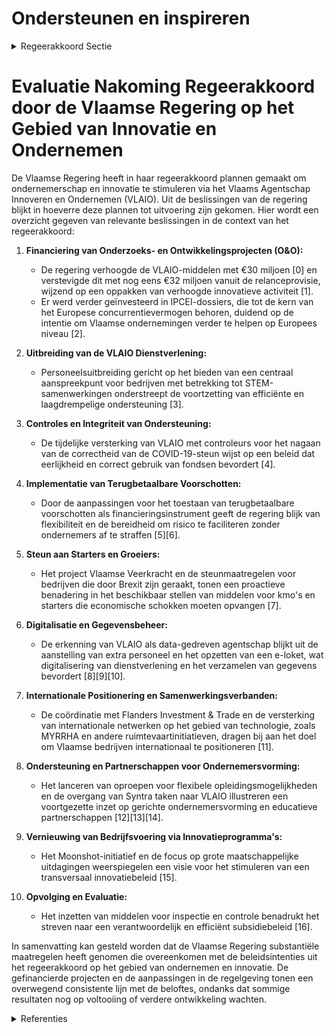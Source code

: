 # Ondersteunen en inspireren

<details>
        <summary>Regeerakkoord Sectie </summary>
        <p>2.2.2 Ondersteunen en inspireren Voortbouwend op de geïntegreerde front office zet het Vlaams Agentschap Innoveren en Ondernemen (VLAIO) verder in op de uitbouw van een efficiënte en laagdrempelige ondersteuning, door de ondernemer met een businesscase gerichte benadering centraal te stellen, VLAIO bouwt verder aan het VLAIO-netwerk, met part-nerorganisaties die gericht naar elkaar doorver-wijzen in functie van een optimale begeleiding en ondersteuning van ondernemers. We beogen een verdere groei van het aantal starters, van het aantal innoverende onderne-mingen en van het aantal ondernemingen dat een snelle en duurzame groei doormaakt naar een innovatieve en internationaal geconnecteerde onderneming. We hernieuwen de partner-schappen binnen het VLAIO-netwerk via een nieuwe overheidsopdracht, gericht op het stimu-leren van ondernemingszin, ondernemerschap, ondernemersvaardigheden via: (1) sensibilisering, bewustmaking en beeldvorming rond onder-nemen en innoveren; (2) begeleiding van onderne-mers en ondernemingen op kantelmomenten in hun werking; (3) geïntegreerde selectieve begelei-ding van ambitieuze starters en groeiers en (4) lerende netwerken rond vernieuwing van bedrijfs-voering en versnelde adoptie van bewezen tech-nologieën. We willen ondernemerschap breed uitdragen en besteden bijzondere aandacht aan sensibilisering en bewustmaking bij groepen in de samenleving die minder gemakkelijk de stap naar het zelfstandig ondernemen zetten. We werken verder aan de cultuuromslag binnen VLAIO zodat iedere dienstverlening vertrekt vanuit vertrouwen in de ondernemer. Het ondersteunings-instrumentarium wordt naar de geest en zonder rigiditeit ingezet. Ondernemerschap, onzekerheid en het nemen van risico worden niet afgestraft in het evaluatieproces. We herbekijken de “valorisa-tie-eisen” die gesteld worden aan gesteunde projecten en vertrekken hieromtrent vanuit een ruimere visie op positieve return voor Vlaanderen. We maken van VLAIO een data-gedreven agent-schap dat systematisch data verzamelt uit het hele partnernetwerk, hierop analyses maakt en de inzichten terug aan het partnernetwerk aanreikt. We gebruiken big-data analyse om Vlaamse ondernemingen die relatief minder ingebed zijn in het Vlaamse ecosysteem proactief toe te leiden naar innovatiepartners teneinde ze via samenwer-king dieper te verankeren. De voorbije periode werden op vraag van of in overleg met economische en maatschappelijke actoren op ad hoc-basis belangrijke initiatieven genomen voor een missiegericht innovatiebeleid. Het gaat daarbij onder meer over de Moonshot, de transitieprioriteiten en de beleidsagenda’s voor artificiële intelligentie en cybersecurity. Binnen het reguliere innovatie- en clusterbeleid is ook ruimte nodig voor dit soort onderzoek gelinkt aan grote maatschappelijke uitdagingen zoals klimaat, digitalisering, vergrijzing, … Hierbij zoeken we via een open proces naar creatieve oplossingen die bottom-up worden geïnitieerd. De overheid heeft hier een maximale verbindende rol tussen de kennisinstellingen, de bedrijven en de burgers. We werken een helder kader uit om dergelijke programma’s te stroomlijnen en de meerwaarde van nieuwe initiatieven proactief te kunnen toetsen. We vermijden daarbij steeds de verkoke-ring van innovatiemiddelen. Hiermee zetten we een belangrijke stap in de richting van een transversaal innovatiebeleid over de verschillende beleidsdomeinen heen. We ondersteunen Vlaamse ondernemingen verder om maximaal in te spelen op Europese program-ma’s voor onderzoek en innovatie (O&I), en infor-meren hen over de vele opportuniteiten inzake Europese financiering, ook voor kmo’s. Excellente projecten die wegens grote Europese of internati-onale concurrentie niet aan bod kunnen komen maar een Excellentiekeur (Seal of Excellence) hebben gekregen, ondersteunen we met Vlaamse middelen of middelen uit het Europees Fonds voor Regionale Ontwikkeling, zodat een lage steunkans op Europees niveau niet ontmoedigend werkt. We evalueren de werking van het National Contact Point Flanders. We ondersteunen de Vlaamse ruimtevaartindustrie bij het bekomen van internationale ruimtevaartfinanciering. We hanteren een meer strategische aanpak van de Important Projects of Common European Interest (IPCEI), en voorzien hiervoor de nodige middelen. We spelen ook in op de Europese initiatieven voor defensieonderzoek. Wie in Vlaanderen wil groeien, zal al snel dienen te internationaliseren. Daarom zorgen we voor een gestroomlijnde dienstverlening t.a.v. de ondernemer. We versterken de samenwerking tussen VLAIO en FIT via een protocol tussen de betrokken organisaties. We versterken de samen-werking tussen de adviseurs internationaal onder-nemen van FIT en de vzw Team Bedrijfstrajecten. Voor buitenlandse investeringen werken we optimaal samen onder de coördinatie van FIT. Ook het VLAIO-netwerk zet extra in op de verdere ontwikkeling van een internationaliseringsmenta-liteit bij alle relevante ondernemingen. Naast de belangrijke samenwerking met de onder-nemersorganisaties in het VLAIO-netwerk versterken we de band tussen de overheid en de economische vrije beroepen en sociale secretariaten, zodat zij een prominentere rol vervullen in de verspreiding van overheidsinformatie naar kmo’s en zelfstan-digen, alsook de terugkoppeling naar de overheid van uitdagingen die zij ondervinden. Grote investeringsprojecten van bedrijven ondersteunen we met beleidsdomein over-schrijdende projectteams, die prioritaire ondersteuning en medewerking krijgen vanuit de hele Vlaamse overheid. We versterken het aantal technologieattachés om de toptechnologie van Vlaamse bedrijven, strategische onderzoekscentra en clusters te helpen verspreiden op buitenlandse strategische markten en om investeringen in die sectoren binnen te halen. Vlaanderen verzekert het onderzoeksgedeelte van het MYRRHA-project van voldoende steun om toepassingen en valorisatie van het onderzoek te versnellen. </p>
        </details> 

# Evaluatie Nakoming Regeerakkoord door de Vlaamse Regering op het Gebied van Innovatie en Ondernemen

De Vlaamse Regering heeft in haar regeerakkoord plannen gemaakt om ondernemerschap en innovatie te stimuleren via het Vlaams Agentschap Innoveren en Ondernemen (VLAIO). Uit de beslissingen van de regering blijkt in hoeverre deze plannen tot uitvoering zijn gekomen. Hier wordt een overzicht gegeven van relevante beslissingen in de context van het regeerakkoord:

1. **Financiering van Onderzoeks- en Ontwikkelingsprojecten (O&O):**
   - De regering verhoogde de VLAIO-middelen met €30 miljoen \[0\] en verstevigde dit met nog eens €32 miljoen vanuit de relanceprovisie, wijzend op een oppakken van verhoogde innovatieve activiteit \[1\].
   - Er werd verder geïnvesteerd in IPCEI-dossiers, die tot de kern van het Europese concurrentievermogen behoren, duidend op de intentie om Vlaamse ondernemingen verder te helpen op Europees niveau \[2\].

2. **Uitbreiding van de VLAIO Dienstverlening:**
   - Personeelsuitbreiding gericht op het bieden van een centraal aanspreekpunt voor bedrijven met betrekking tot STEM-samenwerkingen onderstreept de voortzetting van efficiënte en laagdrempelige ondersteuning \[3\].

3. **Controles en Integriteit van Ondersteuning:**
   - De tijdelijke versterking van VLAIO met controleurs voor het nagaan van de correctheid van de COVID-19-steun wijst op een beleid dat eerlijkheid en correct gebruik van fondsen bevordert \[4\].

4. **Implementatie van Terugbetaalbare Voorschotten:**
   - Door de aanpassingen voor het toestaan van terugbetaalbare voorschotten als financieringsinstrument geeft de regering blijk van flexibiliteit en de bereidheid om risico te faciliteren zonder ondernemers af te straffen \[5\]\[6\].

5. **Steun aan Starters en Groeiers:**
   - Het project Vlaamse Veerkracht en de steunmaatregelen voor bedrijven die door Brexit zijn geraakt, tonen een proactieve benadering in het beschikbaar stellen van middelen voor kmo's en starters die economische schokken moeten opvangen \[7\].

6. **Digitalisatie en Gegevensbeheer:**
   - De erkenning van VLAIO als data-gedreven agentschap blijkt uit de aanstelling van extra personeel en het opzetten van een e-loket, wat digitalisering van dienstverlening en het verzamelen van gegevens bevordert \[8\]\[9\]\[10\].

7. **Internationale Positionering en Samenwerkingsverbanden:**
   - De coördinatie met Flanders Investment & Trade en de versterking van internationale netwerken op het gebied van technologie, zoals MYRRHA en andere ruimtevaartinitiatieven, dragen bij aan het doel om Vlaamse bedrijven internationaal te positioneren \[11\].

8. **Ondersteuning en Partnerschappen voor Ondernemersvorming:**
   - Het lanceren van oproepen voor flexibele opleidingsmogelijkheden en de overgang van Syntra taken naar VLAIO illustreren een voortgezette inzet op gerichte ondernemersvorming en educatieve partnerschappen \[12\]\[13\]\[14\].

9. **Vernieuwing van Bedrijfsvoering via Innovatieprogramma's:**
   - Het Moonshot-initiatief en de focus op grote maatschappelijke uitdagingen weerspiegelen een visie voor het stimuleren van een transversaal innovatiebeleid \[15\].

10. **Opvolging en Evaluatie:**
    - Het inzetten van middelen voor inspectie en controle benadrukt het streven naar een verantwoordelijk en efficiënt subsidiebeleid \[16\].

In samenvatting kan gesteld worden dat de Vlaamse Regering substantiële maatregelen heeft genomen die overeenkomen met de beleidsintenties uit het regeerakkoord op het gebied van ondernemen en innovatie. De gefinancierde projecten en de aanpassingen in de regelgeving tonen een overwegend consistente lijn met de beloftes, ondanks dat sommige resultaten nog op voltooiing of verdere ontwikkeling wachten.

<details>
        <summary> Referenties</summary>
        
**[\[0\]](https://beslissingenvlaamseregering.vlaanderen.be/?search=30%20miljoen%20euro%20bijkomende%20middelen%20voor%20VLAIO%20O%26O-projecten&dateOption=select&startDate=2020-12-18T09%3A00%3A00Z&endDate=2020-12-18T09%3A00%3A00Z)** : **(2020-12-18)** 30 miljoen euro bijkomende middelen voor VLAIO O&O-projecten 

**[\[1\]](https://beslissingenvlaamseregering.vlaanderen.be/?search=Plan%20Vlaamse%20Veerkracht%3A%20Overdracht%20relancemiddelen%20Onderzoek%20%26%20Ontwikkeling-projecten%20Agentschap%20Innoveren%20%26%20Ondernemen%20%28VLAIO%29&dateOption=select&startDate=2022-03-25T09%3A00%3A00Z&endDate=2022-03-25T09%3A00%3A00Z)** : **(2022-03-25)** Plan Vlaamse Veerkracht: Overdracht relancemiddelen Onderzoek & Ontwikkeling-projecten Agentschap Innoveren & Ondernemen (VLAIO) 

**[\[2\]](https://beslissingenvlaamseregering.vlaanderen.be/?search=Plan%20Vlaamse%20Veerkracht%3A%20O%26O%20bedrijfssteun%20Vlaams%20Agentschap%20Innoveren%20en%20Ondernemen%20%28VLAIO%29&dateOption=select&startDate=2022-10-14T08%3A00%3A00Z&endDate=2022-10-14T08%3A00%3A00Z)** : **(2022-10-14)** Plan Vlaamse Veerkracht: O&O bedrijfssteun Vlaams Agentschap Innoveren en Ondernemen (VLAIO) 

**[\[3\]](https://beslissingenvlaamseregering.vlaanderen.be/?search=Centraal%20aanspreekpunt%20STEM%20voor%20bedrijven&dateOption=select&startDate=2023-06-23T08%3A00%3A00Z&endDate=2023-06-23T08%3A00%3A00Z)** : **(2023-06-23)** Centraal aanspreekpunt STEM voor bedrijven 

**[\[4\]](https://beslissingenvlaamseregering.vlaanderen.be/?search=COVID-19%3A%20tijdelijke%20versterking%20Agentschap%20Innoveren%20en%20Ondernemen%20%28VLAIO%29&dateOption=select&startDate=2020-12-18T09%3A00%3A00Z&endDate=2020-12-18T09%3A00%3A00Z)** : **(2020-12-18)** COVID-19: tijdelijke versterking Agentschap Innoveren en Ondernemen (VLAIO) 

**[\[5\]](https://beslissingenvlaamseregering.vlaanderen.be/?search=Terugbetaalbare%20voorschotten%20als%20modaliteit%20voor%20innovatie-%20en%20economische%20ondersteuning%3A%20aanpassing%20steunbesluiten%20VLAIO&dateOption=select&startDate=2021-04-30T08%3A00%3A00Z&endDate=2021-04-30T08%3A00%3A00Z)** : **(2021-04-30)** Terugbetaalbare voorschotten als modaliteit voor innovatie- en economische ondersteuning: aanpassing steunbesluiten VLAIO 

**[\[6\]](https://beslissingenvlaamseregering.vlaanderen.be/?search=Terugbetaalbare%20voorschotten%20als%20modaliteit%20voor%20innovatie-%20en%20economische%20ondersteuning%3A%20aanpassing%20steunbesluiten%20VLAIO&dateOption=select&startDate=2021-02-12T09%3A00%3A00Z&endDate=2021-02-12T09%3A00%3A00Z)** : **(2021-02-12)** Terugbetaalbare voorschotten als modaliteit voor innovatie- en economische ondersteuning: aanpassing steunbesluiten VLAIO 

**[\[7\]](https://beslissingenvlaamseregering.vlaanderen.be/?search=%28Steun%29maatregelen%20voor%20door%20Brexit%20ge%C3%AFmpacteerde%20bedrijven&dateOption=select&startDate=2020-12-18T09%3A00%3A00Z&endDate=2020-12-18T09%3A00%3A00Z)** : **(2020-12-18)** (Steun)maatregelen voor door Brexit geïmpacteerde bedrijven 

**[\[8\]](https://beslissingenvlaamseregering.vlaanderen.be/?search=Personeelsuitbreidingen%20Technische%20Bijstand%20EFRO%20Vlaanderen%3A%20koppenneutralisatie&dateOption=select&startDate=2022-12-23T09%3A00%3A00Z&endDate=2022-12-23T09%3A00%3A00Z)** : **(2022-12-23)** Personeelsuitbreidingen Technische Bijstand EFRO Vlaanderen: koppenneutralisatie 

**[\[9\]](https://beslissingenvlaamseregering.vlaanderen.be/?search=E-loket%20Agentschap%20Innoveren%20en%20Ondernemen%3A%20uitvoeringsbesluit&dateOption=select&startDate=2020-11-20T09%3A00%3A00Z&endDate=2020-11-20T09%3A00%3A00Z)** : **(2020-11-20)** E-loket Agentschap Innoveren en Ondernemen: uitvoeringsbesluit 

**[\[10\]](https://beslissingenvlaamseregering.vlaanderen.be/?search=E-loket%20Agentschap%20Innoveren%20en%20Ondernemen%3A%20uitvoeringsbesluit&dateOption=select&startDate=2021-01-15T09%3A00%3A00Z&endDate=2021-01-15T09%3A00%3A00Z)** : **(2021-01-15)** E-loket Agentschap Innoveren en Ondernemen: uitvoeringsbesluit 

**[\[11\]](https://beslissingenvlaamseregering.vlaanderen.be/?search=Overheidsopdracht%20%E2%80%98Structurele%20partners%20ondernemerschap%20en%20innovatieversnelling%20binnen%20VLAIO%20Netwerk%E2%80%99&dateOption=select&startDate=2020-06-26T08%3A00%3A00Z&endDate=2020-06-26T08%3A00%3A00Z)** : **(2020-06-26)** Overheidsopdracht ‘Structurele partners ondernemerschap en innovatieversnelling binnen VLAIO Netwerk’ 

**[\[12\]](https://beslissingenvlaamseregering.vlaanderen.be/?search=Gesloten%20oproep%20ondernemerschapstrajecten&dateOption=select&startDate=2020-10-30T09%3A00%3A00Z&endDate=2020-10-30T09%3A00%3A00Z)** : **(2020-10-30)** Gesloten oproep ondernemerschapstrajecten 

**[\[13\]](https://beslissingenvlaamseregering.vlaanderen.be/?search=Gesloten%20oproep%20ondernemerschapstrajecten&dateOption=select&startDate=2020-07-17T08%3A00%3A00Z&endDate=2020-07-17T08%3A00%3A00Z)** : **(2020-07-17)** Gesloten oproep ondernemerschapstrajecten 

**[\[14\]](https://beslissingenvlaamseregering.vlaanderen.be/?search=Erkende%20centra%20ondernemersvorming%20%28Syntra%29%3A%20werkingstoelage%202021&dateOption=select&startDate=2021-01-15T09%3A00%3A00Z&endDate=2021-01-15T09%3A00%3A00Z)** : **(2021-01-15)** Erkende centra ondernemersvorming (Syntra): werkingstoelage 2021 

**[\[15\]](https://beslissingenvlaamseregering.vlaanderen.be/?search=Verderzetting%20van%20het%20Programma%20Innovatieve%20Overheidsopdrachten%20als%20regulier%20innovatie-instrument%20binnen%20de%20VLAIO-werking&dateOption=select&startDate=2022-12-23T09%3A00%3A00Z&endDate=2022-12-23T09%3A00%3A00Z)** : **(2022-12-23)** Verderzetting van het Programma Innovatieve Overheidsopdrachten als regulier innovatie-instrument binnen de VLAIO-werking 

**[\[16\]](https://beslissingenvlaamseregering.vlaanderen.be/?search=Op%20peil%20houden%20tijdelijke%20tewerkstelling%20inspecteurs%20Agentschap%20Innoveren%20en%20Ondernemen%20voor%20controleren%20van%20corona-overheidssteun%20aan%20ondernemingen&dateOption=select&startDate=2022-10-14T08%3A00%3A00Z&endDate=2022-10-14T08%3A00%3A00Z)** : **(2022-10-14)** Op peil houden tijdelijke tewerkstelling inspecteurs Agentschap Innoveren en Ondernemen voor controleren van corona-overheidssteun aan ondernemingen 
        </details> 

